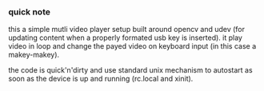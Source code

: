 ### quick  note
this a simple mutli video player setup built around opencv and udev (for updating content when a properly formated  usb key is inserted).
it play video in loop and change the payed video on  keyboard input (in this case a makey-makey).

the code is quick'n'dirty and use standard unix mechanism to autostart as soon as the device is up and running (rc.local and xinit).




